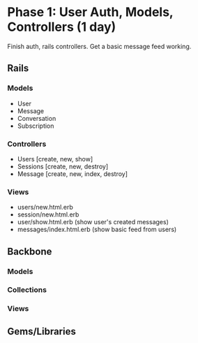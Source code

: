 # Phase 1: User Auth, Models, Controllers (1 day)
Finish auth, rails controllers.  Get a basic message feed working.

## Rails
### Models
- User
- Message
- Conversation
- Subscription

### Controllers
- Users [create, new, show]
- Sessions [create, new, destroy]
- Message  [create, new, index, destroy]

### Views
- users/new.html.erb
- session/new.html.erb
- user/show.html.erb (show user's created messages)
- messages/index.html.erb (show basic feed from users)

## Backbone
### Models
### Collections
### Views

## Gems/Libraries
